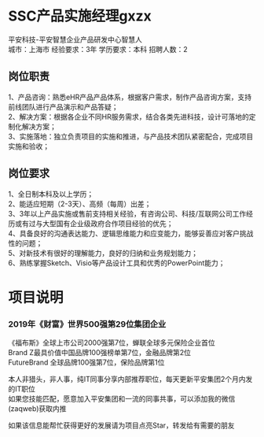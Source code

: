 # SSC产品实施经理gxzx
平安科技-平安智慧企业产品研发中心智慧人  
城市：上海市 经验要求：3年 学历要求：本科  招聘人数：2

## 岗位职责
1、产品咨询：熟悉eHR产品产品体系，根据客户需求，制作产品咨询方案，支持前线团队进行产品演示和产品答疑；   
2、解决方案：根据各企业不同HR服务需求，结合各类先进科技，设计可落地的定制化解决方案；   
3、实施落地：独立负责项目的实施和推进，与产品技术团队紧密配合，完成项目实施和验收；

## 岗位要求
1、全日制本科及以上学历；   
2、能适应短期（2-3天）、高频（每周）出差；   
3、3年以上产品实施或售前支持相关经验，有咨询公司、科技/互联网公司工作经历或有过与大型国有企业级政府合作项目经验的优先；   
4、具备良好的沟通表达能力、逻辑思维能力和应变能力，能够妥善应对客户挑战性的问题；   
5、对新技术有很好的理解能力，良好的归纳和业务规划能力；   
6、熟练掌握Sketch、Visio等产品设计工具和优秀的PowerPoint能力；

# 项目说明

### 2019年《财富》世界500强第29位集团企业
《福布斯》全球上市公司2000强第7位，蝉联全球多元保险企业首位  
Brand Z最具价值中国品牌100强榜单第7位，金融品牌第2位  
FutureBrand 全球品牌100强第7位，保险品牌第1位

本人非猎头，非人事，纯IT同事分享内部推荐职位，每天更新平安集团2个月内发的IT职位  
如果您技能匹配，愿意加入平安集团和一流的同事共事，可以添加我的微信(zaqweb)获取内推 

如果该信息能帮忙获得更好的发展请为项目点亮Star，转发给有需要的朋友




